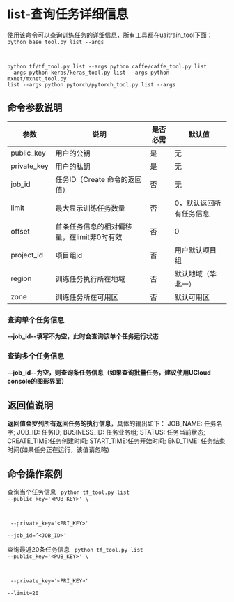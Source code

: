

# list-查询任务详细信息
使用该命令可以查询训练任务的详细信息，所有工具都在uaitrain\_tool下面：
<code>
python base_tool.py list --args

python tf/tf_tool.py list --args
python caffe/caffe_tool.py list --args
python keras/keras_tool.py list --args
python mxnet/mxnet_tool.py list --args
python pytorch/pytorch_tool.py list --args
</code>

## 命令参数说明
| 参数 | 说明 | 是否必需 | 默认值 |
| ---- | ---- | -------- | ------ |
| public\_key         | 用户的公钥                                              | 是              |        无     |
| private\_key        | 用户的私钥                                              | 是              |        无     |
| job\_id                | 任务ID（Create 命令的返回值）                 | 否              |      无      |
| limit                   | 最大显示训练任务数量                               | 否              |      0，默认返回所有任务信息      |
| offset                   | 首条任务信息的相对偏移量，在limit非0时有效                           | 否              |      0     |
| project\_id         | 项目组id                                                  | 否               |        用户默认项目组   |
| region               | 训练任务执行所在地域                                 | 否               |        默认地域（华北一）   |
| zone                 | 训练任务所在可用区                                    | 否              |        默认可用区   |

### 查询单个任务信息
**--job\_id--填写不为空，此时会查询该单个任务运行状态**

### 查询多个任务信息
**--job\_id--为空，则查询<limit>条任务信息（如果查询批量任务，建议使用UCloud console的图形界面）**

## 返回值说明
**返回值会罗列所有返回任务的执行信息**，具体的输出如下：
JOB\_NAME: 任务名字; JOB\_ID: 任务ID; BUSINESS\_ID: 任务业务组; STATUS: 任务当前状态; CREATE\_TIME:任务创建时间; START\_TIME:任务开始时间; END\_TIME: 任务结束时间(如果任务正在运行，该值请忽略)

## 命令操作案例
查询当个任务信息
<code>
python tf_tool.py list --public_key='<PUB_KEY>' \

​    --private_key='<PRI_KEY>' \
​    --job_id=’<JOB_ID>’
</code>

查询最近20条任务信息
<code>
python tf_tool.py list --public_key='<PUB_KEY>' \

​    --private_key='<PRI_KEY>' \
​    --limit=20
</code>

